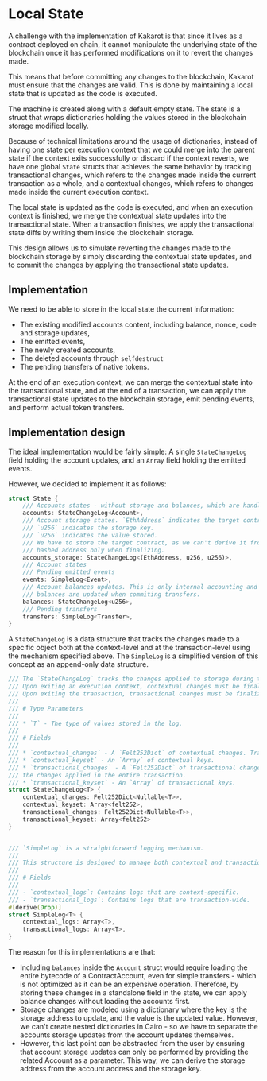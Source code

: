 # Local State

A challenge with the implementation of Kakarot is that since it lives as a
contract deployed on chain, it cannot manipulate the underlying state of the
blockchain once it has performed modifications on it to revert the changes made.

This means that before committing any changes to the blockchain, Kakarot must
ensure that the changes are valid. This is done by maintaining a local state
that is updated as the code is executed.

The machine is created along with a default empty state. The state is a struct
that wraps dictionaries holding the values stored in the blockchain storage
modified locally.

Because of technical limitations around the usage of dictionaries, instead of
having one state per execution context that we could merge into the parent state
if the context exits successfully or discard if the context reverts, we have one
global `State` structs that achieves the same behavior by tracking transactional
changes, which refers to the changes made inside the current transaction as a
whole, and a contextual changes, which refers to changes made inside the current
execution context.

The local state is updated as the code is executed, and when an execution
context is finished, we merge the contextual state updates into the
transactional state. When a transaction finishes, we apply the transactional
state diffs by writing them inside the blockchain storage.

This design allows us to simulate reverting the changes made to the blockchain
storage by simply discarding the contextual state updates, and to commit the
changes by applying the transactional state updates.

## Implementation

We need to be able to store in the local state the current information:

- The existing modified accounts content, including balance, nonce, code and
  storage updates,
- The emitted events,
- The newly created accounts,
- The deleted accounts through `selfdestruct`
- The pending transfers of native tokens.

At the end of an execution context, we can merge the contextual state into the
transactional state, and at the end of a transaction, we can apply the
transactional state updates to the blockchain storage, emit pending events, and
perform actual token transfers.

## Implementation design

The ideal implementation would be fairly simple: A single `StateChangeLog` field
holding the account updates, and an `Array` field holding the emitted events.

However, we decided to implement it as follows:

```rust
struct State {
    /// Accounts states - without storage and balances, which are handled separately.
    accounts: StateChangeLog<Account>,
    /// Account storage states. `EthAddress` indicates the target contract,
    /// `u256` indicates the storage key.
    /// `u256` indicates the value stored.
    /// We have to store the target contract, as we can't derive it from the
    /// hashed address only when finalizing.
    accounts_storage: StateChangeLog<(EthAddress, u256, u256)>,
    /// Account states
    /// Pending emitted events
    events: SimpleLog<Event>,
    /// Account balances updates. This is only internal accounting and stored
    /// balances are updated when commiting transfers.
    balances: StateChangeLog<u256>,
    /// Pending transfers
    transfers: SimpleLog<Transfer>,
}
```

A `StateChangeLog` is a data structure that tracks the changes made to a
specific object both at the context-level and at the transaction-level using the
mechanism specified above. The `SimpleLog` is a simplified version of this
concept as an append-only data structure.

```rust
/// The `StateChangeLog` tracks the changes applied to storage during the execution of a transaction.
/// Upon exiting an execution context, contextual changes must be finalized into transactional changes.
/// Upon exiting the transaction, transactional changes must be finalized into storage updates.
///
/// # Type Parameters
///
/// * `T` - The type of values stored in the log.
///
/// # Fields
///
/// * `contextual_changes` - A `Felt252Dict` of contextual changes. Tracks the changes applied inside a single execution context.
/// * `contextual_keyset` - An `Array` of contextual keys.
/// * `transactional_changes` - A `Felt252Dict` of transactional changes. Tracks
/// the changes applied in the entire transaction.
/// * `transactional_keyset` - An `Array` of transactional keys.
struct StateChangeLog<T> {
    contextual_changes: Felt252Dict<Nullable<T>>,
    contextual_keyset: Array<felt252>,
    transactional_changes: Felt252Dict<Nullable<T>>,
    transactional_keyset: Array<felt252>
}
```

```rust

/// `SimpleLog` is a straightforward logging mechanism.
///
/// This structure is designed to manage both contextual and transactional logs of a generic type `T`.
///
/// # Fields
///
/// - `contextual_logs`: Contains logs that are context-specific.
/// - `transactional_logs`: Contains logs that are transaction-wide.
#[derive(Drop)]
struct SimpleLog<T> {
    contextual_logs: Array<T>,
    transactional_logs: Array<T>,
}

```

The reason for this implementations are that:

- Including `balances` inside the `Account` struct would require loading the
  entire bytecode of a ContractAccount, even for simple transfers - which is not
  optimized as it can be an expensive operation. Therefore, by storing these
  changes in a standalone field in the state, we can apply balance changes
  without loading the accounts first.
- Storage changes are modeled using a dictionary where the key is the storage
  address to update, and the value is the updated value. However, we can't
  create nested dictionaries in Cairo - so we have to separate the accounts
  storage updates from the account updates themselves.
- However, this last point can be abstracted from the user by ensuring that
  account storage updates can only be performed by providing the related Account
  as a parameter. This way, we can derive the storage address from the account
  address and the storage key.
